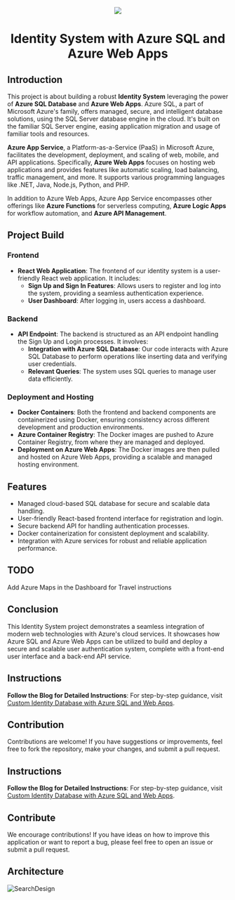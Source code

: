 <p align="center">
  <a href="https://skillicons.dev">
    <img src="https://skillicons.dev/icons?i=azure,react,nodejs,js,terraform,vscode" />
  </a>
</p>

<h1 align="center">Identity System with Azure SQL and Azure Web Apps</h1>

## Introduction

This project is about building a robust **Identity System** leveraging the power of **Azure SQL Database** and **Azure Web Apps**. Azure SQL, a part of Microsoft Azure's family, offers managed, secure, and intelligent database solutions, using the SQL Server database engine in the cloud. It's built on the familiar SQL Server engine, easing application migration and usage of familiar tools and resources.

**Azure App Service**, a Platform-as-a-Service (PaaS) in Microsoft Azure, facilitates the development, deployment, and scaling of web, mobile, and API applications. Specifically, **Azure Web Apps** focuses on hosting web applications and provides features like automatic scaling, load balancing, traffic management, and more. It supports various programming languages like .NET, Java, Node.js, Python, and PHP. 

In addition to Azure Web Apps, Azure App Service encompasses other offerings like **Azure Functions** for serverless computing, **Azure Logic Apps** for workflow automation, and **Azure API Management**.

## Project Build

### Frontend

- **React Web Application**: The frontend of our identity system is a user-friendly React web application. It includes:
  - **Sign Up and Sign In Features**: Allows users to register and log into the system, providing a seamless authentication experience.
  - **User Dashboard**: After logging in, users access a dashboard.

### Backend

- **API Endpoint**: The backend is structured as an API endpoint handling the Sign Up and Login processes. It involves:
  - **Integration with Azure SQL Database**: Our code interacts with Azure SQL Database to perform operations like inserting data and verifying user credentials.
  - **Relevant Queries**: The system uses SQL queries to manage user data efficiently.

### Deployment and Hosting

- **Docker Containers**: Both the frontend and backend components are containerized using Docker, ensuring consistency across different development and production environments.
- **Azure Container Registry**: The Docker images are pushed to Azure Container Registry, from where they are managed and deployed.
- **Deployment on Azure Web Apps**: The Docker images are then pulled and hosted on Azure Web Apps, providing a scalable and managed hosting environment.

## Features

- Managed cloud-based SQL database for secure and scalable data handling.
- User-friendly React-based frontend interface for registration and login.
- Secure backend API for handling authentication processes.
- Docker containerization for consistent deployment and scalability.
- Integration with Azure services for robust and reliable application performance.
## TODO
   Add Azure Maps in the Dashboard for Travel instructions
## Conclusion

This Identity System project demonstrates a seamless integration of modern web technologies with Azure's cloud services. It showcases how Azure SQL and Azure Web Apps can be utilized to build and deploy a secure and scalable user authentication system, complete with a front-end user interface and a back-end API service.
## Instructions
**Follow the Blog for Detailed Instructions**: For step-by-step guidance, visit [Custom Identity Database with Azure SQL and Web Apps](https://www.cloudblogger.eu/2023/12/11/custom-identity-database-with-azure-sql-and-web-apps/).

## Contribution

Contributions are welcome! If you have suggestions or improvements, feel free to fork the repository, make your changes, and submit a pull request.

## Instructions
**Follow the Blog for Detailed Instructions**: For step-by-step guidance, visit [Custom Identity Database with Azure SQL and Web Apps](https://www.cloudblogger.eu/2023/12/11/custom-identity-database-with-azure-sql-and-web-apps/).

## Contribute
We encourage contributions! If you have ideas on how to improve this application or want to report a bug, please feel free to open an issue or submit a pull request.

## Architecture

![SearchDesign](https://github.com/passadis/react-customidentitydb/assets/53148138/c313783b-9dfb-40b6-bd8b-f8fa8fcd7ff3)
